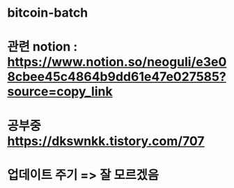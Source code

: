 # bitcoin-batch

# 관련 notion : https://www.notion.so/neoguli/e3e08cbee45c4864b9dd61e47e027585?source=copy_link

# 공부중 https://dkswnkk.tistory.com/707

# 업데이트 주기 => 잘 모르겠음

